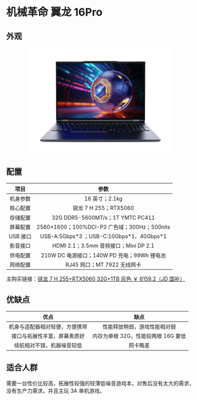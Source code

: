 # 机械革命 翼龙 16Pro

## 外观

<div style="margin: 0 auto; text-align: center; width: 75%"><img src="./assets/yilong16 pro.png" /></div>

## 配置

|   项目   |                     参数                      |
| :------: | :-------------------------------------------: |
| 机身参数 |                16 英寸；2.1kg                 |
| 核心配置 |             锐龙 7 H 255；RTX5060             |
| 存储配置 |       32G DDR5-5600MT/s；1T YMTC PC411        |
| 屏幕配置 | 2560\*1600；100%DCI-P3 广色域；300Hz；500nits |
| USB 接口 |  USB-A:5Gbps\*3 ；USB-C:10Gbps\*1、40Gbps\*1  |
| 影音接口 |     HDMI 2.1；3.5mm 音频接口；Mini DP 2.1     |
| 供电配置 |  210W DC 电源接口；140W PD 充电；99Wh 锂电池  |
| 网络配置 |          RJ45 网口；MT 7922 无线网卡          |

主购买链接：[锐龙 7 H 255+RTX5060 32G+1TB 灰色 ￥ 6159.2（JD 国补）](https://3.cn/-2ozfJgs?jkl=@T5HTq86Nst@)

## 优缺点[<Icon icon="clarity:info-line" />](/recommend/推荐#优缺点)

|              优点              |                缺点                 |
| :----------------------------: | :---------------------------------: |
| 机身与适配器相对轻便，方便携带 |    性能释放稍弱，游戏性能相对弱     |
|  接口与拓展性丰富，屏幕素质好  | 内存为单根 32G，性能较两根 16G 要低 |
|   续航相对不错，机器噪音较低   |              网卡略差               |

## 适合人群

需要一台性价比较高，拓展性较强的轻薄低噪音游戏本，对售后没有太大的需求，没有生产力需求，并且主玩 3A 单机游戏。
